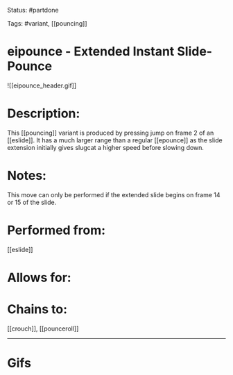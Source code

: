 Status: #partdone 

Tags: #variant, [[pouncing]]

# eipounce - Extended Instant Slide-Pounce
![[eipounce_header.gif]]
# Description:
This [[pouncing]] variant is produced by pressing jump on frame 2 of an [[eslide]]. It has a much larger range than a regular [[epounce]] as the slide extension initially gives slugcat a higher speed before slowing down.

# Notes:
This move can only be performed if the extended slide begins on frame 14 or 15 of the slide.

# Performed from:
[[eslide]]

# Allows for:


# Chains to:
[[crouch]], [[pounceroll]]

___
# Gifs
